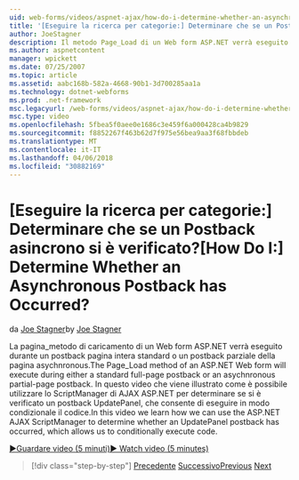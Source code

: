 ```yaml
---
uid: web-forms/videos/aspnet-ajax/how-do-i-determine-whether-an-asynchronous-postback-has-occurred
title: '[Eseguire la ricerca per categorie:] Determinare che se un Postback asincrono si è verificato? | Microsoft Docs'
author: JoeStagner
description: Il metodo Page_Load di un Web form ASP.NET verrà eseguito durante un postback pagina intera standard o un postback parziale della pagina asychnronous. In questo video...
ms.author: aspnetcontent
manager: wpickett
ms.date: 07/25/2007
ms.topic: article
ms.assetid: aabc168b-582a-4668-90b1-3d700285aa1a
ms.technology: dotnet-webforms
ms.prod: .net-framework
msc.legacyurl: /web-forms/videos/aspnet-ajax/how-do-i-determine-whether-an-asynchronous-postback-has-occurred
msc.type: video
ms.openlocfilehash: 5fbea5f0aee0e1686c3e459f6a000428ca4b9829
ms.sourcegitcommit: f8852267f463b62d7f975e56bea9aa3f68fbbdeb
ms.translationtype: MT
ms.contentlocale: it-IT
ms.lasthandoff: 04/06/2018
ms.locfileid: "30882169"
---
```

<a name="how-do-i-determine-whether-an-asynchronous-postback-has-occurred"></a><span data-ttu-id="515a1-105">[Eseguire la ricerca per categorie:] Determinare che se un Postback asincrono si è verificato?</span><span class="sxs-lookup"><span data-stu-id="515a1-105">[How Do I:] Determine Whether an Asynchronous Postback has Occurred?</span></span>
====================
<span data-ttu-id="515a1-106">da [Joe Stagner](https://github.com/JoeStagner)</span><span class="sxs-lookup"><span data-stu-id="515a1-106">by [Joe Stagner](https://github.com/JoeStagner)</span></span>

<span data-ttu-id="515a1-107">La pagina\_metodo di caricamento di un Web form ASP.NET verrà eseguito durante un postback pagina intera standard o un postback parziale della pagina asychnronous.</span><span class="sxs-lookup"><span data-stu-id="515a1-107">The Page\_Load method of an ASP.NET Web form will execute during either a standard full-page postback or an asychnronous partial-page postback.</span></span> <span data-ttu-id="515a1-108">In questo video che viene illustrato come è possibile utilizzare lo ScriptManager di AJAX ASP.NET per determinare se si è verificato un postback UpdatePanel, che consente di eseguire in modo condizionale il codice.</span><span class="sxs-lookup"><span data-stu-id="515a1-108">In this video we learn how we can use the ASP.NET AJAX ScriptManager to determine whether an UpdatePanel postback has occurred, which allows us to conditionally execute code.</span></span>

[<span data-ttu-id="515a1-109">&#9654;Guardare video (5 minuti)</span><span class="sxs-lookup"><span data-stu-id="515a1-109">&#9654; Watch video (5 minutes)</span></span>](https://channel9.msdn.com/Blogs/ASP-NET-Site-Videos/how-do-i-determine-whether-an-asynchronous-postback-has-occurred)

> [!div class="step-by-step"]
> <span data-ttu-id="515a1-110">[Precedente](how-do-i-use-javascript-to-refresh-an-aspnet-ajax-updatepanel.md)
> [Successivo](how-do-i-use-the-conditional-updatemode-of-the-updatepanel.md)</span><span class="sxs-lookup"><span data-stu-id="515a1-110">[Previous](how-do-i-use-javascript-to-refresh-an-aspnet-ajax-updatepanel.md)
[Next](how-do-i-use-the-conditional-updatemode-of-the-updatepanel.md)</span></span>
